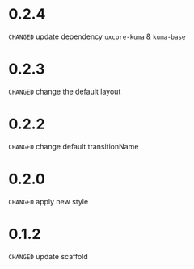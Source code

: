 # 0.2.4

`CHANGED` update dependency `uxcore-kuma` & `kuma-base`

# 0.2.3

`CHANGED` change the default layout

# 0.2.2

`CHANGED` change default transitionName 

# 0.2.0

`CHANGED` apply new style

# 0.1.2

`CHANGED` update scaffold